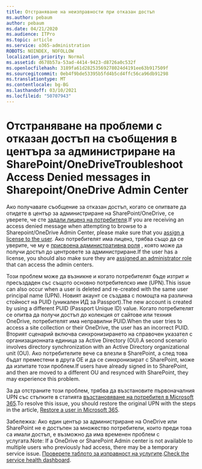 ```yaml
---
title: Отстраняване на неизправности при отказан достъп
ms.author: pebaum
author: pebaum
ms.date: 04/21/2020
ms.audience: ITPro
ms.topic: article
ms.service: o365-administration
ROBOTS: NOINDEX, NOFOLLOW
localization_priority: Normal
ms.assetid: d678b57a-53ad-4414-9423-d8726a0c532f
ms.openlocfilehash: 3189fa61d28253569278024d4191ee63b917509f
ms.sourcegitcommit: 0eb4f9bde53395b5fd4b5cd4ffc56ca96db91298
ms.translationtype: MT
ms.contentlocale: bg-BG
ms.lasthandoff: 03/10/2021
ms.locfileid: "50707943"
---
```

# <a name="troubleshoot-access-denied-messages-in-sharepointonedrive-admin-center"></a><span data-ttu-id="20e94-102">Отстраняване на проблеми с отказан достъп на съобщения в центъра за администриране на SharePoint/OneDrive</span><span class="sxs-lookup"><span data-stu-id="20e94-102">Troubleshoot Access Denied messages in Sharepoint/OneDrive Admin Center</span></span>

<span data-ttu-id="20e94-103">Ако получавате съобщение за отказан достъп, когато се опитвате да отидете в център за администриране на SharePoint/OneDrive, се уверете, че сте [задали лиценз на потребителя](https://docs.microsoft.com/microsoft-365/admin/add-users/add-users).</span><span class="sxs-lookup"><span data-stu-id="20e94-103">If you are receiving an access denied message when attempting to browse to a Sharepoint/OneDrive Admin Center, please make sure that you [assign a license to the user](https://docs.microsoft.com/microsoft-365/admin/add-users/add-users).</span></span> <span data-ttu-id="20e94-104">Ако потребителят има лиценз, трябва също да се уверите, че му е [присвоена административна роля](https://docs.microsoft.com/microsoft-365/admin/add-users/about-admin-roles) , която може да получи достъп до центровете за администриране.</span><span class="sxs-lookup"><span data-stu-id="20e94-104">If the user has a license, you should also make sure they are [assigned an administrator role](https://docs.microsoft.com/microsoft-365/admin/add-users/about-admin-roles) that can access the admin centers.</span></span>

<span data-ttu-id="20e94-105">Този проблем може да възникне и когато потребителят бъде изтрит и пресъздаден със същото основно потребителско име (UPN).</span><span class="sxs-lookup"><span data-stu-id="20e94-105">This issue can also occur when a user is deleted and re-created with the same user principal name (UPN).</span></span> <span data-ttu-id="20e94-106">Новият акаунт се създава с помощта на различна стойност на PUID (уникален ИД за Passport).</span><span class="sxs-lookup"><span data-stu-id="20e94-106">The new account is created by using a different PUID (Passport Unique ID) value.</span></span> <span data-ttu-id="20e94-107">Когато потребителят се опитва да получи достъп до колекция от сайтове или техния OneDrive, потребителят има неправилни PUID.</span><span class="sxs-lookup"><span data-stu-id="20e94-107">When the user tries to access a site collection or their OneDrive, the user has an incorrect PUID.</span></span> <span data-ttu-id="20e94-108">Вторият сценарий включва синхронизирането на справочен указател с организационната единица за Active Directory (OU).</span><span class="sxs-lookup"><span data-stu-id="20e94-108">A second scenario involves directory synchronization with an Active Directory organizational unit (OU).</span></span> <span data-ttu-id="20e94-109">Ако потребителите вече са влезли в SharePoint, а след това бъдат преместени в друга ОЕ и да се синхронизират с SharePoint, може да изпитате този проблем.</span><span class="sxs-lookup"><span data-stu-id="20e94-109">If users have already signed in to SharePoint, and then are moved to a different OU and resynced with SharePoint, they may experience this problem.</span></span>

<span data-ttu-id="20e94-110">За да отстраните този проблем, трябва да възстановите първоначалния UPN със стъпките в статията [възстановяване на потребител в Microsoft 365](https://docs.microsoft.com/microsoft-365/admin/add-users/restore-user).</span><span class="sxs-lookup"><span data-stu-id="20e94-110">To resolve this issue, you should restore the original UPN with the steps in the article, [Restore a user in Microsoft 365](https://docs.microsoft.com/microsoft-365/admin/add-users/restore-user).</span></span>

<span data-ttu-id="20e94-111">Забележка: Ако един център за администриране на OneDrive или SharePoint не е достъпен за множество потребители, които преди това са имали достъп, е възможно да има временен проблем с услугата.</span><span class="sxs-lookup"><span data-stu-id="20e94-111">Note: If a OneDrive or SharePoint Admin center is not available to multiple users who previously had access, there may be a temporary service issue.</span></span>  <span data-ttu-id="20e94-112">[Проверете таблото за изправност на услугите](https://portal.office.com/adminportal/home#/servicehealth).</span><span class="sxs-lookup"><span data-stu-id="20e94-112">[Check the service health dashboard](https://portal.office.com/adminportal/home#/servicehealth).</span></span>


